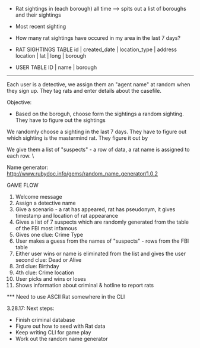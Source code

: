 - Rat sightings in (each borough) all time --> spits out a list of boroughs and their sightings
- Most recent sighting
- How many rat sightings have occured in my area in the last 7 days?


- RAT SIGHTINGS TABLE
id | created_date | location_type | address location | lat | long | borough

- USER TABLE
ID | name | borough


****
Each user is a detective, we assign them an "agent name" at random when they sign up.
They tag rats and enter details about the casefile.

Objective:
- Based on the boroguh, choose form the sightings a random
sighting. They have to figure out the sightings

We randomly choose a sighting in the last 7 days. They have to figure out which sighting is the mastermind rat. They figure it out by

We give them a list of "suspects" - a row of data, a rat name is assigned to each row. \


Name generator: http://www.rubydoc.info/gems/random_name_generator/1.0.2

GAME FLOW

1. Welcome message
2. Assign a detective name
3. Give a scenario - a rat has appeared, rat has pseudonym, it gives timestamp and location of rat appearance
4. Gives a list of 7 suspects which are randomly generated from the table of the FBI most infamous
5. Gives one clue: Crime Type
6. User makes a guess from the names of "suspects" - rows from the FBI table
7. Either user wins or name is eliminated from the list and gives the user second clue: Dead or Alive
8. 3rd clue: Birthday
9. 4th clue: Crime location
10. User picks and wins or loses
11. Shows information about criminal & hotline to report rats


*** Need to use ASCII Rat somewhere in the CLI


3.28.17:
Next steps:
- Finish criminal database
- Figure out how to seed with Rat data
- Keep writing CLI for game play
- Work out the random name generator
